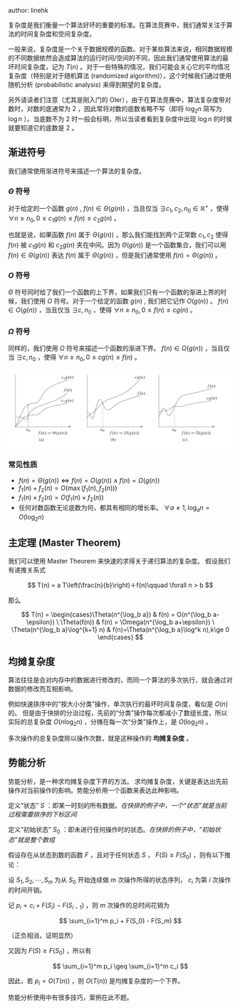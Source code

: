 author: linehk

复杂度是我们衡量一个算法好坏的重要的标准。在算法竞赛中，我们通常关注于算法的时间复杂度和空间复杂度。

一般来说，复杂度是一个关于数据规模的函数。对于某些算法来说，相同数据规模的不同数据依然会造成算法的运行时间/空间的不同，因此我们通常使用算法的最坏时间复杂度，记为 $T(n)$ 。对于一些特殊的情况，我们可能会关心它的平均情况复杂度（特别是对于随机算法 (randomized algorithm)），这个时候我们通过使用随机分析 (probabilistic analysis) 来得到期望的复杂度。

另外请读者们注意（尤其是刚入门的 OIer），由于在算法竞赛中，算法复杂度带对数时，对数的底通常为 $2$ ，因此常将对数的底数省略不写（即将 $\log_2{n}$ 简写为 $\log n$ ）。当底数不为 $2$ 时一般会标明，所以当读者看到复杂度中出现 $\log n$ 的时侯就要知道它的底数是 $2$ 。

## 渐进符号

我们通常使用渐进符号来描述一个算法的复杂度。

###  $\Theta$ 符号

对于给定的一个函数 $g(n)$ , $f(n)\in\Theta(g(n))$ ，当且仅当 $\exists c_1,c_2,n_0\in\mathbb R^+$ ，使得 $\forall n \ge n_0, 0\le c_1g(n)\le f(n) \le c_2 g(n)$ 。

也就是说，如果函数 $f(n)$ 属于 $\Theta(g(n))$ ，那么我们能找到两个正常数 $c_1, c_2$ 使得 $f(n)$ 被 $c_1g(n)$ 和 $c_2g(n)$ 夹在中间。因为 $\Theta(g(n))$ 是一个函数集合，我们可以用 $f(n) \in \Theta(g(n))$ 表达 $f(n)$ 属于 $\Theta(g(n))$ ，但是我们通常使用 $f(n) = \Theta(g(n))$ 。

###  $O$ 符号

 $\Theta$ 符号同时给了我们一个函数的上下界，如果我们只有一个函数的渐进上界的时候，我们使用 $O$ 符号。对于一个给定的函数 $g(n)$ , 我们把它记作 $O(g(n))$ 。 $f(n)\in O(g(n))$ ，当且仅当 $\exists c,n_0$ ，使得 $\forall n \ge n_0,0\le f(n)\le cg(n)$ 。

###  $\Omega$ 符号

同样的，我们使用 $\Omega$ 符号来描述一个函数的渐进下界。 $f(n)\in \Omega(g(n))$ ，当且仅当 $\exists c,n_0$ ，使得 $\forall n \ge n_0,0\le cg(n)\le f(n)$ 。

![](images/order.png)

### 常见性质

-    $f(n) = \Theta(g(n))\Leftrightarrow f(n)=O(g(n))\land f(n)=\Omega(g(n))$ 
-    $f_1(n) + f_2(n) = O(\max(f_1(n), f_2(n)))$ 
-    $f_1(n) \times f_2(n) = O(f_1(n) \times f_2(n))$ 
-   任何对数函数无论底数为何，都具有相同的增长率。 $\forall a \neq 1, \log_a{n} = O(\log_2 n)$ 

## 主定理 (Master Theorem)

我们可以使用 Master Theorem 来快速的求得关于递归算法的复杂度。
假设我们有递推关系式

$$
T(n) = a T\left(\frac{n}{b}\right)＋f(n)\qquad \forall n > b
$$

那么

$$
T(n) = \begin{cases}\Theta(n^{\log_b a}) & f(n) = O(n^{\log_b a-\epsilon}) \ \Theta(f(n)) & f(n) = \Omega(n^{\log_b a+\epsilon}) \ \Theta(n^{\log_b a}\log^{k+1} n) & f(n)=\Theta(n^{\log_b a}\log^k n),k\ge 0 \end{cases}
$$

## 均摊复杂度

算法往往是会对内存中的数据进行修改的，而同一个算法的多次执行，就会通过对数据的修改而互相影响。

例如快速排序中的“按大小分类”操作，单次执行的最坏时间复杂度，看似是 $O(n)$ 的。
但是由于快排的分治过程，先前的“分类”操作每次都减小了数组长度，所以实际的总复杂度 $O(n \log_2 n)$ ，分摊在每一次“分类”操作上，是 $O(\log_2 n)$ 。

多次操作的总复杂度除以操作次数，就是这种操作的 **均摊复杂度** 。

## 势能分析

势能分析，是一种求均摊复杂度下界的方法。
求均摊复杂度，关键是表达出先前操作对当前操作的影响。势能分析用一个函数来表达此种影响。

定义“状态” $S$ ：即某一时刻的所有数据。_在快排的例子中，一个“状态”就是当前过程需要排序的下标区间_

定义“初始状态” $S_0$ ：即未进行任何操作时的状态。_在快排的例子中，“初始状态”就是整个数组_

假设存在从状态到数的函数 $F$ ，且对于任何状态 $S$ ， $F(S) \geq F(S_0)$ ，则有以下推论：

设 $S_1,S_2, \cdots ,S_m$ 为从 $S_0$ 开始连续做 $m$ 次操作所得的状态序列， $c_i$ 为第 $i$ 次操作的时间开销。

记 $p_i = c_i + F(S_i) - F(S_{i-1})$ ，则 $m$ 次操作的总时间花销为

$$
\sum_{i=1}^m p_i + F(S_0) - F(S_m)
$$

（正负相消，证明显然）

又因为 $F(S) \geq F(S_0)$ ，所以有

$$
\sum_{i=1}^m p_i \geq \sum_{i=1}^m c_i
$$

因此，若 $p_i = O(T(n))$ ，则 $O(T(n))$ 是均摊复杂度的一个下界。

势能分析使用中有很多技巧，案例在此不题。
